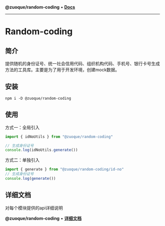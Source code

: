 **@zuoque/random-coding** • [**Docs**](modules.md)

***

# Random-coding

## 简介

提供随机的身份证号、统一社会信用代码、组织机构代码、手机号、银行卡号生成方法的工具库。主要是为了用于开发环境，创建mock数据。

## 安装

```shell
npm i -D @zuoque/random-coding
```

## 使用

方式一：全局引入

```js
import { idNoUtils } from "@zuoque/random-coding"

// 生成身份证号
console.log(idNoUtils.generate())
```

方式二：单独引入

```js
import { generate } from "@zuoque/random-coding/id-no"
// 生成身份证号
console.log(generate())
```

## 详细文档

对每个模块提供的api详细说明

**@zuoque/random-coding** • [**详细文档**]()
